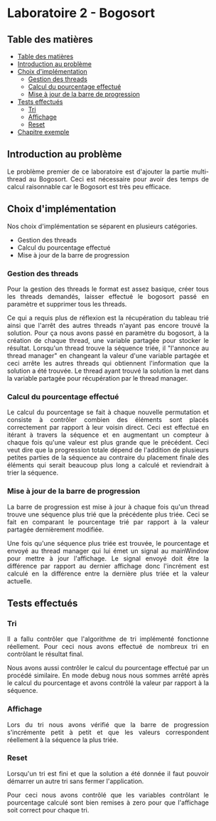 <div align="justify" style="margin-right:25px;margin-left:25px">

# Laboratoire 2 - Bogosort <!-- omit from toc -->

## Table des matières

- [Table des matières](#table-des-matières)
- [Introduction au problème](#introduction-au-problème)
- [Choix d'implémentation](#choix-dimplémentation)
	- [Gestion des threads](#gestion-des-threads)
	- [Calcul du pourcentage effectué](#calcul-du-pourcentage-effectué)
	- [Mise à jour de la barre de progression](#mise-à-jour-de-la-barre-de-progression)
- [Tests effectués](#tests-effectués)
	- [Tri](#tri)
	- [Affichage](#affichage)
	- [Reset](#reset)
- [Chapitre exemple](#chapitre-exemple)

## Introduction au problème

Le problème premier de ce laboratoire est d'ajouter la partie multi-thread au Bogosort.
Ceci est nécessaire pour avoir des temps de calcul raisonnable car le Bogosort est très peu efficace.


## Choix d'implémentation

Nos choix d'implémentation se séparent en plusieurs catégories.
- Gestion des threads
- Calcul du pourcentage effectué
- Mise à jour de la barre de progression

### Gestion des threads

Pour la gestion des threads le format est assez basique, créer tous les threads demandés, laisser effectué le bogosort passé en paramètre et supprimer tous les threads.

Ce qui a requis plus de réflexion est la récupération du tableau trié ainsi que l'arrêt des autres threads n'ayant pas encore trouvé la solution.
Pour ça nous avons passé en paramètre du bogosort, à la création de chaque thread, une variable partagée pour stocker le résultat.
Lorsqu'un thread trouve la séquence triée, il "l'annonce au thread manager" en changeant la valeur d'une variable partagée et ceci arrête les autres threads qui obtiennent l'information que la solution a été trouvée.
Le thread ayant trouvé la solution la met dans la variable partagée pour récupération par le thread manager.

### Calcul du pourcentage effectué

Le calcul du pourcentage se fait à chaque nouvelle permutation et consiste à contrôler combien des éléments sont placés correctement par rapport à leur voisin direct.
Ceci est effectué en itérant à travers la séquence et en augmentant un compteur à chaque fois qu'une valeur est plus grande que le précédent.
Ceci veut dire que la progression totale dépend de l'addition de plusieurs petites parties de la séquence au contraire du placement finale des éléments qui serait beaucoup plus long a calculé et reviendrait à trier la séquence.

### Mise à jour de la barre de progression

La barre de progression est mise à jour à chaque fois qu'un thread trouve une séquence plus trié que la précédente plus triée.
Ceci se fait en comparant le pourcentage trié par rapport à la valeur partagée dernièrement modifiée.

Une fois qu'une séquence plus triée est trouvée, le pourcentage et envoyé au thread manager qui lui émet un signal au mainWindow pour mettre à jour l'affichage.
Le signal envoyé doit être la différence par rapport au dernier affichage donc l'incrément est calculé en la différence entre la dernière plus triée et la valeur actuelle.


## Tests effectués

### Tri

Il a fallu contrôler que l'algorithme de tri implémenté fonctionne réellement.
Pour ceci nous avons effectué de nombreux tri en contrôlant le résultat final.

Nous avons aussi contrôler le calcul du pourcentage effectué par un procédé similaire.
En mode debug nous nous sommes arrêté après le calcul du pourcentage et avons contrôlé la valeur par rapport à la séquence.

### Affichage

Lors du tri nous avons vérifié que la barre de progression s'incrémente petit à petit et que les valeurs correspondent réellement à la séquence la plus triée.

### Reset

Lorsqu'un tri est fini et que la solution a été donnée il faut pouvoir démarrer un autre tri sans fermer l'application.

Pour ceci nous avons contrôlé que les variables contrôlant le pourcentage calculé sont bien remises à zero pour que l'affichage soit correct pour chaque tri.

</div>